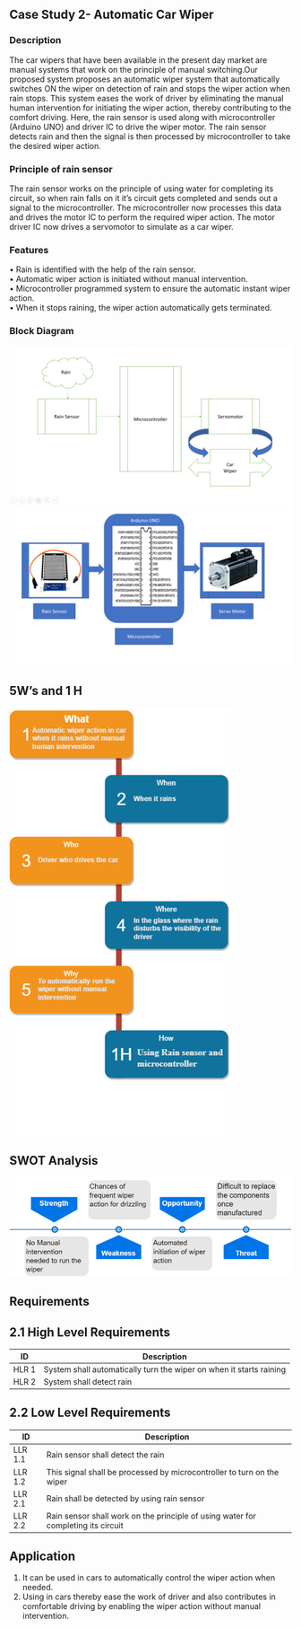 ## Case Study 2- Automatic Car Wiper
### Description
The car wipers that have been available in the present day market are manual systems that work on the principle of manual switching.Our proposed system proposes an automatic wiper system that automatically switches ON the wiper on detection of rain and stops the wiper action when rain stops. This system eases the work of driver by eliminating the manual human intervention for initiating the wiper action, thereby contributing to the comfort driving. Here, the rain sensor is used along with microcontroller (Arduino UNO) and driver IC to drive the wiper motor. The rain sensor detects rain and then the signal is then processed by microcontroller to take the desired wiper action.

### Principle of rain sensor
The rain sensor works on the principle of using water for completing its circuit, so when rain falls on it it’s circuit gets completed and sends out a signal to the microcontroller. The microcontroller now processes this data and drives the motor IC to perform the required wiper action. The motor driver IC now drives a servomotor to simulate as a car wiper.

### Features
•	Rain is identified with the help of the rain sensor.  
•	Automatic wiper action is initiated without manual intervention.  
•	Microcontroller programmed system to ensure the automatic instant wiper action.  
•	When it stops raining, the wiper action automatically gets terminated.  

### Block Diagram
![](/Project/6_ImagesAndVideos/Block%20Dig.1.png)
![](/Project/6_ImagesAndVideos/Block%20Dig.2.png)

## 5W’s and 1 H

![](/Project/6_ImagesAndVideos/5w1h.png)

 
## SWOT Analysis
 
![](/Project/6_ImagesAndVideos/swot.png)

## Requirements
## 2.1 High Level Requirements
ID     | Description
-------| -----------------------------------------
HLR 1  |System shall automatically turn the wiper on when it starts raining
HLR 2  |System shall detect rain


## 2.2 Low Level Requirements
 ID     | Description
-------| -----------------------------------------
LLR 1.1  |Rain sensor shall detect the rain
LLR 1.2  |This signal shall be processed by microcontroller to turn on the wiper
LLR 2.1  |Rain shall be detected by using rain sensor  
LLR 2.2  |Rain sensor shall work on the principle of using water for completing its circuit

## Application
1. It can be used in cars to automatically control the wiper action when needed.
2. Using in cars thereby ease the work of driver and also contributes in comfortable driving by enabling the wiper action without manual intervention.
